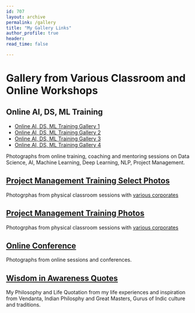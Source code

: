 ```yaml
---
id: 707    
layout: archive
permalink: /gallery
title: "My Gallery Links"
author_profile: true
header:
read_time: false

---
```


# Gallery from Various Classroom and Online Workshops

## Online AI, DS, ML Training
- [Online AI, DS, ML Training Gallery 1](/slider-online-training1)
- [Online AI, DS, ML Training Gallery 2](/slider-online-training2)
- [Online AI, DS, ML Training Gallery 3](/slider-online-training3)
- [Online AI, DS, ML Training Gallery 4](/slider-online-training4)
  
Photographs from online training, coaching and mentoring sessions on Data Science, AI, Machine Learning, Deep Learning, NLP, Project Management.

## [Project Management Training Select Photos](/slider-pm-selected-photos)
Photogrphas from physical classroom sessions with [various corporates](/clients)

## [Project Management Training Photos](/slider-pm-workshops)
Photogrphas from physical classroom sessions with [various corporates](/clients)

## [Online Conference](/slider-online-conferences)
Photographs from online sessions and conferences.

## [Wisdom in Awareness Quotes](/quotations-blog)
My Philosophy and Life Quotation from my life experiences and inspiration from Vendanta, Indian Philosphy and Great Masters, Gurus of Indic culture and traditions. 
